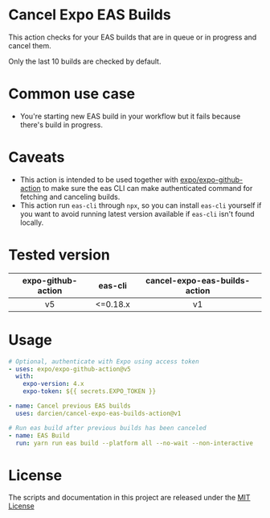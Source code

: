 # Cancel Expo EAS Builds

This action checks for your EAS builds that are in queue or in progress and cancel them.

Only the last 10 builds are checked by default.

# Common use case

- You're starting new EAS build in your workflow but it fails because there's build in progress.

# Caveats

- This action is intended to be used together with [expo/expo-github-action](https://github.com/expo/expo-github-action) to make sure the eas CLI can make authenticated command for fetching and canceling builds.
- This action run `eas-cli` through `npx`, so you can install `eas-cli` yourself if you want to avoid running latest version available if `eas-cli` isn't found locally.

# Tested version

| expo-github-action | eas-cli | cancel-expo-eas-builds-action |
| :----------------: | :-------: | :---------------------------: |
|         v5         | <=0.18.x  |              v1               |

# Usage

<!-- start usage -->
```yaml
# Optional, authenticate with Expo using access token
- uses: expo/expo-github-action@v5
  with:
    expo-version: 4.x
    expo-token: ${{ secrets.EXPO_TOKEN }}

- name: Cancel previous EAS builds
  uses: darcien/cancel-expo-eas-builds-action@v1

# Run eas build after previous builds has been canceled
- name: EAS Build
  run: yarn run eas build --platform all --no-wait --non-interactive
```
<!-- end usage -->

# License

The scripts and documentation in this project are released under the [MIT License](LICENSE)
